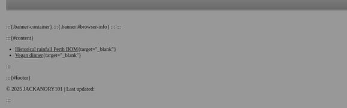 :::{.banner-container}
:::{.banner #browser-info}
:::
:::

:::{#content}
- [Historical rainfall Perth BOM](https://www.bom.gov.au/climate/maps/rainfall/?variable=rainfall&map=totals&period=daily&region=nat&year=2025&month=09&day=12){target="\_blank"}
- [Vegan dinner](./recipes-1.html){target="\_blank"}




<!--:::{.submenu}-->
<!--- [autotyper](pages/misc/autotyper.html)-->
<!--:::-->

:::

:::{#footer}

&copy; 2025 JACKANORY101 | Last updated: <span id="last-updated"></span>

:::

<div class="banner-container" id="banner-container">
  <div class="banner" id="browser-info"></div>
</div>

<style>
/* ------------------ Font ------------------ */
@font-face {
    font-family: 'Exo 2';
    src: url('/_fonts/Exo2-VariableFont_wght.ttf') format('truetype');
    font-weight: normal;
    font-style: normal;
}

/* ------------------ Global Styles ------------------ */
html, body {
    height: 100%;
    margin: 0;
    font-family: 'Exo 2';
}

/* ------------------ Body Background ------------------ */
body {
    background-image: url('/_media/blossom.jpg');
    background-size: cover;
    background-position: center;
    background-repeat: no-repeat;
    background-attachment: fixed;
    position: relative;
    max-width: 100%;
}

/* Dark overlay */
body::before {
    content: '';
    position: fixed;
    top: 0;
    left: 0;
    width: 100%;
    height: 100%;
    background-color: rgba(0, 0, 0, 0.4);
    z-index: 0;
}

/* ------------------ Content ------------------ */
#content {
    position: relative;
    z-index: 1;
    font-size: 2.5rem;
    color: white;
    width: 90%;
    max-width: 600px;
    margin: 15% auto 0 auto;
    text-align: center;
    font-style: italic;
	padding-bottom:100px;
}

/* Lists and submenu */
#content ul {
    list-style: none;
}

.submenu {
    font-size: 1.8rem;
}

/* ------------------ Footer ------------------ */
#footer {
    position: fixed;
    bottom: 0;
    left: 0;
    width: 100%;
    color: white;
    text-align: right;
    padding: 15px;
    font-size: 0.9em;
    z-index: 2;
    background: linear-gradient(
        to top,
        rgba(0,0,0,0.6) 0%,
        rgba(0,0,0,0.6) 80%,
        rgba(0,0,0,0) 100%
    );
}

#footer p {
    margin-right: 100px;
}

/* ------------------ Banner ------------------ */
.banner-container {
    width: 100%;
    overflow: hidden;
    color: #fff;
    white-space: nowrap;
    box-sizing: border-box;
    padding: 10px 0 20px 0;
    position: fixed;
    top: 0;
    z-index: 1000;
    cursor: pointer;
    background: linear-gradient(
        to bottom,
        rgba(0,0,0,0.2) 0%,
        rgba(0,0,0,0.3) 80%,
        rgba(0,0,0,0) 100%
    );
}

.banner {
    display: inline-block;
    padding-left: 100%;
    animation: scroll 120s linear infinite;
    color: #C0C0C0;
    font-size: 14px;
    animation-play-state: running;
}

.banner.paused {
    animation-play-state: paused;
}

@keyframes scroll {
    0% { transform: translateX(0); }
    100% { transform: translateX(-100%); }
}
</style>


<script>
  // Get the last modified date of the current document
  const lastModified = new Date(document.lastModified);
  document.getElementById('last-updated').textContent =
    lastModified.toLocaleDateString();
</script>

<script>
const banner = document.getElementById('browser-info');
const container = document.getElementById('banner-container');

// Toggle pause/resume on click
container.addEventListener('click', () => {
  banner.classList.toggle('paused');
});

const info = [];

// ------------------ Banner Update Function ------------------
function updateBanner() {
  document.getElementById('browser-info').textContent = info.join('    -----❤️-----    ');
}

// ------------------ Fetch Public IP ------------------
fetch('https://api.ipify.org?format=json')
  .then(res => res.json())
  .then(data => {
    const ip = data.ip;
    info.unshift(`Public IP: ${ip}`); // add to the front
    updateBanner();

    // ------------------ Rough IP Geolocation ------------------
    return fetch(`https://ipapi.co/${ip}/json/`);
  })
  .then(res => res.json())
  .then(geo => {
    if (geo) {
      info.splice(1, 0, `IP Location: ${geo.city || 'N/A'}, ${geo.region || 'N/A'}, ${geo.country_name || 'N/A'}`);
      updateBanner();
    }
  })
  .catch(err => {
    console.warn('IP or Geo fetch error:', err);
    info.unshift('Public IP or Geo: unavailable');
    updateBanner();
  });

// ------------------ Other Browser / Navigator Info ------------------
const browserInfo = [];

// Navigator properties
browserInfo.push(`User Agent: ${navigator.userAgent}`);
browserInfo.push(`App Name: ${navigator.appName}`);
browserInfo.push(`App Version: ${navigator.appVersion}`);
browserInfo.push(`Platform: ${navigator.platform}`);
browserInfo.push(`Vendor: ${navigator.vendor}`);
browserInfo.push(`Language: ${navigator.language}`);
if (navigator.languages) browserInfo.push(`Languages: ${navigator.languages.join(', ')}`);
browserInfo.push(`Cookies Enabled: ${navigator.cookieEnabled}`);
browserInfo.push(`Online: ${navigator.onLine}`);
browserInfo.push(`Do Not Track: ${navigator.doNotTrack || 'N/A'}`);
if (navigator.hardwareConcurrency) browserInfo.push(`Cores: ${navigator.hardwareConcurrency}`);
if (navigator.deviceMemory) browserInfo.push(`RAM: ${navigator.deviceMemory} GB`);
if (navigator.maxTouchPoints) browserInfo.push(`Max Touch Points: ${navigator.maxTouchPoints}`);

// Screen info
browserInfo.push(`Screen: ${screen.width}x${screen.height}`);
browserInfo.push(`Available: ${screen.availWidth}x${screen.availHeight}`);
browserInfo.push(`Color Depth: ${screen.colorDepth} bit`);
browserInfo.push(`Pixel Depth: ${screen.pixelDepth} bit`);
browserInfo.push(`Viewport: ${window.innerWidth}x${window.innerHeight}`);
browserInfo.push(`Window Outer: ${window.outerWidth}x${window.outerHeight}`);

// Timezone
if (Intl && Intl.DateTimeFormat) {
  browserInfo.push(`Timezone: ${Intl.DateTimeFormat().resolvedOptions().timeZone}`);
}

// Connection info (if supported)
const connection = navigator.connection || navigator.mozConnection || navigator.webkitConnection;
if (connection) {
  if (connection.effectiveType) browserInfo.push(`Connection Type: ${connection.effectiveType}`);
  if (connection.downlink) browserInfo.push(`Downlink: ${connection.downlink} Mbps`);
  if (connection.rtt) browserInfo.push(`RTT: ${connection.rtt} ms`);
}

// Optional plugins / mime types (legacy)
if (navigator.plugins && navigator.plugins.length > 0) {
  const pluginNames = Array.from(navigator.plugins).map(p => p.name).join(', ');
  browserInfo.push(`Plugins: ${pluginNames}`);
}

// Append browser info after IP & location
info.push(...browserInfo);
updateBanner();
</script>



